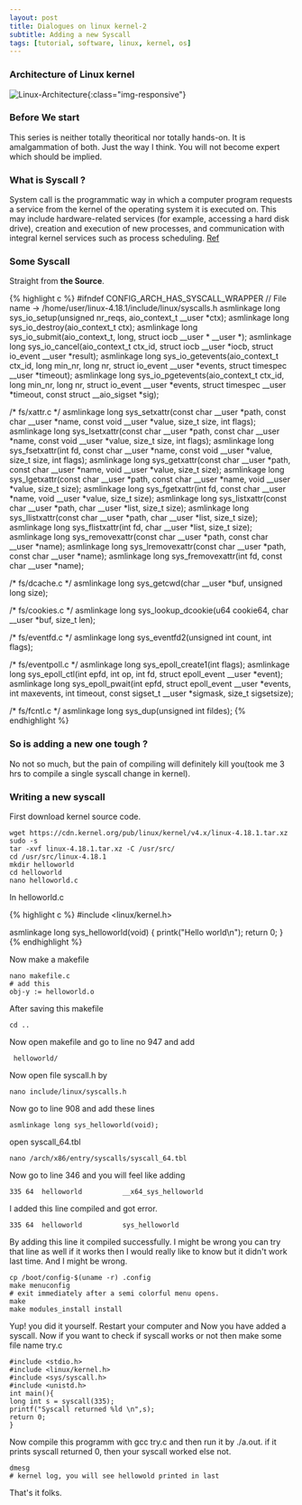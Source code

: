 ```yaml
---
layout: post
title: Dialogues on linux kernel-2
subtitle: Adding a new Syscall
tags: [tutorial, software, linux, kernel, os]
---
```

### Architecture of Linux kernel
![Linux-Architecture](https://i.pinimg.com/originals/a4/76/e5/a476e5ac785fa192712b24316bfaf3c3.gif){:class="img-responsive"}
### Before We start
This series is neither totally theoritical nor totally hands-on. It is amalgammation of both. Just the way I think. You will not become expert which should be implied.  
### What is Syscall ?
System call is the programmatic way in which a computer program requests a service from the kernel of the operating system it is executed on. This may include hardware-related services (for example, accessing a hard disk drive), creation and execution of new processes, and communication with integral kernel services such as process scheduling. [Ref](https://en.wikipedia.org/wiki/System_call)
### Some Syscall
Straight from **the Source**.

{% highlight c %}
#ifndef CONFIG_ARCH_HAS_SYSCALL_WRAPPER
// File name -> /home/user/linux-4.18.1/include/linux/syscalls.h
asmlinkage long sys_io_setup(unsigned nr_reqs, aio_context_t __user *ctx);
asmlinkage long sys_io_destroy(aio_context_t ctx);
asmlinkage long sys_io_submit(aio_context_t, long,
			struct iocb __user * __user *);
asmlinkage long sys_io_cancel(aio_context_t ctx_id, struct iocb __user *iocb,
			      struct io_event __user *result);
asmlinkage long sys_io_getevents(aio_context_t ctx_id,
				long min_nr,
				long nr,
				struct io_event __user *events,
				struct timespec __user *timeout);
asmlinkage long sys_io_pgetevents(aio_context_t ctx_id,
				long min_nr,
				long nr,
				struct io_event __user *events,
				struct timespec __user *timeout,
				const struct __aio_sigset *sig);

/* fs/xattr.c */
asmlinkage long sys_setxattr(const char __user *path, const char __user *name,
			     const void __user *value, size_t size, int flags);
asmlinkage long sys_lsetxattr(const char __user *path, const char __user *name,
			      const void __user *value, size_t size, int flags);
asmlinkage long sys_fsetxattr(int fd, const char __user *name,
			      const void __user *value, size_t size, int flags);
asmlinkage long sys_getxattr(const char __user *path, const char __user *name,
			     void __user *value, size_t size);
asmlinkage long sys_lgetxattr(const char __user *path, const char __user *name,
			      void __user *value, size_t size);
asmlinkage long sys_fgetxattr(int fd, const char __user *name,
			      void __user *value, size_t size);
asmlinkage long sys_listxattr(const char __user *path, char __user *list,
			      size_t size);
asmlinkage long sys_llistxattr(const char __user *path, char __user *list,
			       size_t size);
asmlinkage long sys_flistxattr(int fd, char __user *list, size_t size);
asmlinkage long sys_removexattr(const char __user *path,
				const char __user *name);
asmlinkage long sys_lremovexattr(const char __user *path,
				 const char __user *name);
asmlinkage long sys_fremovexattr(int fd, const char __user *name);

/* fs/dcache.c */
asmlinkage long sys_getcwd(char __user *buf, unsigned long size);

/* fs/cookies.c */
asmlinkage long sys_lookup_dcookie(u64 cookie64, char __user *buf, size_t len);

/* fs/eventfd.c */
asmlinkage long sys_eventfd2(unsigned int count, int flags);

/* fs/eventpoll.c */
asmlinkage long sys_epoll_create1(int flags);
asmlinkage long sys_epoll_ctl(int epfd, int op, int fd,
				struct epoll_event __user *event);
asmlinkage long sys_epoll_pwait(int epfd, struct epoll_event __user *events,
				int maxevents, int timeout,
				const sigset_t __user *sigmask,
				size_t sigsetsize);

/* fs/fcntl.c */
asmlinkage long sys_dup(unsigned int fildes);
{% endhighlight %}

### So is adding a new one tough ?
No not so much, but the pain of compiling will definitely kill you(took me 3 hrs to compile a single syscall change in kernel). 

### Writing a new syscall 
First download kernel source code.

```
wget https://cdn.kernel.org/pub/linux/kernel/v4.x/linux-4.18.1.tar.xz
sudo -s
tar -xvf linux-4.18.1.tar.xz -C /usr/src/
cd /usr/src/linux-4.18.1
mkdir helloworld
cd helloworld
nano helloworld.c

```
In helloworld.c

{% highlight c %}
#include <linux/kernel.h>
 
asmlinkage long sys_helloworld(void)
{
    printk("Hello world\n");
    return 0;
}
{% endhighlight %}

Now make a makefile

```
nano makefile.c
# add this
obj-y := helloworld.o
```
After saving this makefile
```
cd ..
```

Now open makefile and go to line no 947 and add

```
 helloworld/ 
```

Now open file syscall.h by 

```
nano include/linux/syscalls.h
```

Now go to line 908 and add these lines

```
asmlinkage long sys_helloworld(void);
```
open syscall_64.tbl 

```
nano /arch/x86/entry/syscalls/syscall_64.tbl

```

Now go to line 346 and you will feel like adding 

```
335	64	helloworld			__x64_sys_helloworld
```
I added this line compiled and got error. 

```
335	64	helloworld			sys_helloworld
```

By adding this line it compiled successfully. I might be wrong you can try that line as well if it works then I would really like to know but it didn't work last time. And I might be wrong.

```
cp /boot/config-$(uname -r) .config
make menuconfig
# exit immediately after a semi colorful menu opens.
make
make modules_install install
```

Yup! you did it yourself. Restart your computer and Now you have added a syscall. Now if you want to check if syscall works or not then make some file name try.c

```
#include <stdio.h>
#include <linux/kernel.h>
#include <sys/syscall.h>
#include <unistd.h>
int main(){
long int s = syscall(335);
printf("Syscall returned %ld \n",s);
return 0;
}
```

Now compile this programm with gcc try.c and then run it by ./a.out. if it prints syscall returned 0, then your syscall worked else not. 

```
dmesg
# kernel log, you will see hellowold printed in last
```

That's it folks.

